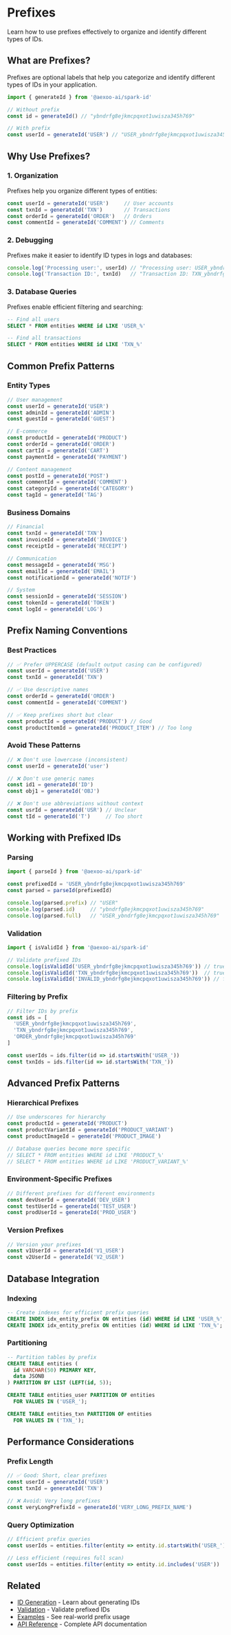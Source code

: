 # Prefixes

Learn how to use prefixes effectively to organize and identify different types of IDs.

## What are Prefixes?

Prefixes are optional labels that help you categorize and identify different types of IDs in your application.

```typescript
import { generateId } from '@aexoo-ai/spark-id'

// Without prefix
const id = generateId() // "ybndrfg8ejkmcpqxot1uwisza345h769"

// With prefix
const userId = generateId('USER') // "USER_ybndrfg8ejkmcpqxot1uwisza345h769"
```

## Why Use Prefixes?

### 1. **Organization**
Prefixes help you organize different types of entities:

```typescript
const userId = generateId('USER')     // User accounts
const txnId = generateId('TXN')       // Transactions
const orderId = generateId('ORDER')   // Orders
const commentId = generateId('COMMENT') // Comments
```

### 2. **Debugging**
Prefixes make it easier to identify ID types in logs and databases:

```typescript
console.log('Processing user:', userId) // "Processing user: USER_ybndrfg8ejkmcpqxot1uwisza345h769"
console.log('Transaction ID:', txnId)   // "Transaction ID: TXN_ybndrfg8ejkmcpqxot1uwisza345h769"
```

### 3. **Database Queries**
Prefixes enable efficient filtering and searching:

```sql
-- Find all users
SELECT * FROM entities WHERE id LIKE 'USER_%'

-- Find all transactions
SELECT * FROM entities WHERE id LIKE 'TXN_%'
```

## Common Prefix Patterns

### Entity Types

```typescript
// User management
const userId = generateId('USER')
const adminId = generateId('ADMIN')
const guestId = generateId('GUEST')

// E-commerce
const productId = generateId('PRODUCT')
const orderId = generateId('ORDER')
const cartId = generateId('CART')
const paymentId = generateId('PAYMENT')

// Content management
const postId = generateId('POST')
const commentId = generateId('COMMENT')
const categoryId = generateId('CATEGORY')
const tagId = generateId('TAG')
```

### Business Domains

```typescript
// Financial
const txnId = generateId('TXN')
const invoiceId = generateId('INVOICE')
const receiptId = generateId('RECEIPT')

// Communication
const messageId = generateId('MSG')
const emailId = generateId('EMAIL')
const notificationId = generateId('NOTIF')

// System
const sessionId = generateId('SESSION')
const tokenId = generateId('TOKEN')
const logId = generateId('LOG')
```

## Prefix Naming Conventions

### Best Practices

```typescript
// ✅ Prefer UPPERCASE (default output casing can be configured)
const userId = generateId('USER')
const txnId = generateId('TXN')

// ✅ Use descriptive names
const orderId = generateId('ORDER')
const commentId = generateId('COMMENT')

// ✅ Keep prefixes short but clear
const productId = generateId('PRODUCT') // Good
const productItemId = generateId('PRODUCT_ITEM') // Too long
```

### Avoid These Patterns

```typescript
// ❌ Don't use lowercase (inconsistent)
const userId = generateId('user')

// ❌ Don't use generic names
const id1 = generateId('ID')
const obj1 = generateId('OBJ')

// ❌ Don't use abbreviations without context
const usrId = generateId('USR') // Unclear
const tId = generateId('T')     // Too short
```

## Working with Prefixed IDs

### Parsing

```typescript
import { parseId } from '@aexoo-ai/spark-id'

const prefixedId = 'USER_ybndrfg8ejkmcpqxot1uwisza345h769'
const parsed = parseId(prefixedId)

console.log(parsed.prefix) // "USER"
console.log(parsed.id)     // "ybndrfg8ejkmcpqxot1uwisza345h769"
console.log(parsed.full)   // "USER_ybndrfg8ejkmcpqxot1uwisza345h769"
```

### Validation

```typescript
import { isValidId } from '@aexoo-ai/spark-id'

// Validate prefixed IDs
console.log(isValidId('USER_ybndrfg8ejkmcpqxot1uwisza345h769')) // true
console.log(isValidId('TXN_ybndrfg8ejkmcpqxot1uwisza345h769'))  // true
console.log(isValidId('INVALID_ybndrfg8ejkmcpqxot1uwisza345h769')) // false (invalid characters)
```

### Filtering by Prefix

```typescript
// Filter IDs by prefix
const ids = [
  'USER_ybndrfg8ejkmcpqxot1uwisza345h769',
  'TXN_ybndrfg8ejkmcpqxot1uwisza345h769',
  'ORDER_ybndrfg8ejkmcpqxot1uwisza345h769'
]

const userIds = ids.filter(id => id.startsWith('USER_'))
const txnIds = ids.filter(id => id.startsWith('TXN_'))
```

## Advanced Prefix Patterns

### Hierarchical Prefixes

```typescript
// Use underscores for hierarchy
const productId = generateId('PRODUCT')
const productVariantId = generateId('PRODUCT_VARIANT')
const productImageId = generateId('PRODUCT_IMAGE')

// Database queries become more specific
// SELECT * FROM entities WHERE id LIKE 'PRODUCT_%'
// SELECT * FROM entities WHERE id LIKE 'PRODUCT_VARIANT_%'
```

### Environment-Specific Prefixes

```typescript
// Different prefixes for different environments
const devUserId = generateId('DEV_USER')
const testUserId = generateId('TEST_USER')
const prodUserId = generateId('PROD_USER')
```

### Version Prefixes

```typescript
// Version your prefixes
const v1UserId = generateId('V1_USER')
const v2UserId = generateId('V2_USER')
```

## Database Integration

### Indexing

```sql
-- Create indexes for efficient prefix queries
CREATE INDEX idx_entity_prefix ON entities (id) WHERE id LIKE 'USER_%';
CREATE INDEX idx_entity_prefix ON entities (id) WHERE id LIKE 'TXN_%';
```

### Partitioning

```sql
-- Partition tables by prefix
CREATE TABLE entities (
  id VARCHAR(50) PRIMARY KEY,
  data JSONB
) PARTITION BY LIST (LEFT(id, 5));

CREATE TABLE entities_user PARTITION OF entities
  FOR VALUES IN ('USER_');

CREATE TABLE entities_txn PARTITION OF entities
  FOR VALUES IN ('TXN_');
```

## Performance Considerations

### Prefix Length

```typescript
// ✅ Good: Short, clear prefixes
const userId = generateId('USER')
const txnId = generateId('TXN')

// ❌ Avoid: Very long prefixes
const veryLongPrefixId = generateId('VERY_LONG_PREFIX_NAME')
```

### Query Optimization

```typescript
// Efficient prefix queries
const userIds = entities.filter(entity => entity.id.startsWith('USER_'))

// Less efficient (requires full scan)
const userIds = entities.filter(entity => entity.id.includes('USER'))
```

## Related

- [ID Generation](/guide/id-generation) - Learn about generating IDs
- [Validation](/guide/validation) - Validate prefixed IDs
- [Examples](/examples/) - See real-world prefix usage
- [API Reference](/api/) - Complete API documentation
